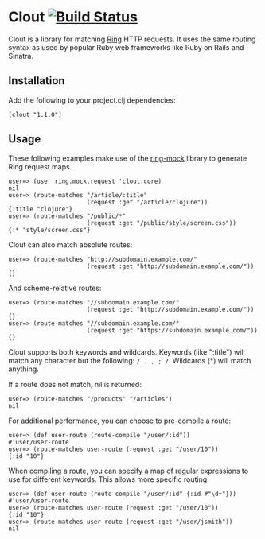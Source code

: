 Clout [![Build Status](https://travis-ci.org/BirdseyeSoftware/clout.png?branch=cljs)](https://travis-ci.org/BirdseyeSoftware/clout)
=====

Clout is a library for matching [Ring][1] HTTP requests. It uses the same
routing syntax as used by popular Ruby web frameworks like Ruby on Rails and
Sinatra.

Installation
------------

Add the following to your project.clj dependencies:

    [clout "1.1.0"]

Usage
-----

These following examples make use of the [ring-mock][2] library to
generate Ring request maps.

    user=> (use 'ring.mock.request 'clout.core)
    nil
    user=> (route-matches "/article/:title"
                          (request :get "/article/clojure"))
    {:title "clojure"}
    user=> (route-matches "/public/*"
                          (request :get "/public/style/screen.css"))
    {:* "style/screen.css"}

Clout can also match absolute routes:

    user=> (route-matches "http://subdomain.example.com/"
                          (request :get "http://subdomain.example.com/"))
    {}

And scheme-relative routes:

    user=> (route-matches "//subdomain.example.com/"
                          (request :get "http://subdomain.example.com/"))
    {}
    user=> (route-matches "//subdomain.example.com/"
                          (request :get "https://subdomain.example.com/"))
    {}

Clout supports both keywords and wildcards. Keywords (like ":title") will
match any character but the following: `/ . , ; ?`. Wildcards (*) will match
anything.

If a route does not match, nil is returned:

    user=> (route-matches "/products" "/articles")
    nil

For additional performance, you can choose to pre-compile a route:

    user=> (def user-route (route-compile "/user/:id"))
    #'user/user-route
    user=> (route-matches user-route (request :get "/user/10"))
    {:id "10"}

When compiling a route, you can specify a map of regular expressions to use
for different keywords. This allows more specific routing:

    user=> (def user-route (route-compile "/user/:id" {:id #"\d+"}))
    #'user/user-route
    user=> (route-matches user-route (request :get "/user/10"))
    {:id "10"}
    user=> (route-matches user-route (request :get "/user/jsmith"))
    nil

[1]: https://github.com/ring-clojure/ring
[2]: https://github.com/weavejester/ring-mock
